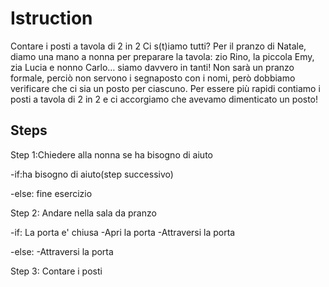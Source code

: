 # Istruction 

Contare i posti a tavola di 2 in 2
Ci s(t)iamo tutti?
Per il pranzo di Natale, diamo una mano a nonna per preparare la tavola: zio Rino, la piccola Emy, zia Lucia e nonno Carlo… siamo davvero in tanti!
Non sarà un pranzo formale, perciò non servono i segnaposto con i nomi, però dobbiamo verificare che ci sia un posto per ciascuno. Per essere più rapidi contiamo i posti a tavola di 2 in 2 e ci accorgiamo che avevamo dimenticato un posto!

## Steps

Step 1:Chiedere alla nonna se ha bisogno di aiuto

   -if:ha bisogno di aiuto(step successivo)

   -else: fine esercizio

Step 2: Andare nella sala da pranzo 

-if: La porta e' chiusa
       -Apri la porta
       -Attraversi la porta

-else:
     -Attraversi la porta   


Step 3: Contare i posti
 


